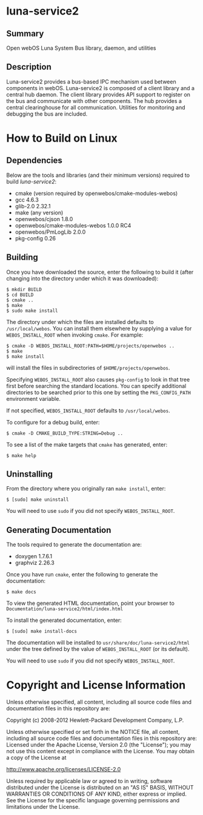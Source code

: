 luna-service2
=============

Summary
-------
Open webOS Luna System Bus library, daemon, and utilities

Description
-----------

Luna-service2 provides a bus-based IPC mechanism used between components in
webOS. Luna-service2 is composed of a client library and a central hub daemon.
The client library provides API support to register on the bus and communicate
with other components. The hub provides a central clearinghouse for all
communication. Utilities for monitoring and debugging the bus are included.

How to Build on Linux
=====================

## Dependencies

Below are the tools and libraries (and their minimum versions) required to build
_luna-service2_:

* cmake (version required by openwebos/cmake-modules-webos)
* gcc 4.6.3
* glib-2.0 2.32.1
* make (any version)
* openwebos/cjson 1.8.0
* openwebos/cmake-modules-webos 1.0.0 RC4
* openwebos/PmLogLib 2.0.0
* pkg-config 0.26

## Building

Once you have downloaded the source, enter the following to build it (after
changing into the directory under which it was downloaded):

    $ mkdir BUILD
    $ cd BUILD
    $ cmake ..
    $ make
    $ sudo make install

The directory under which the files are installed defaults to `/usr/local/webos`.
You can install them elsewhere by supplying a value for `WEBOS_INSTALL_ROOT`
when invoking `cmake`. For example:

    $ cmake -D WEBOS_INSTALL_ROOT:PATH=$HOME/projects/openwebos ..
    $ make
    $ make install

will install the files in subdirectories of `$HOME/projects/openwebos`.

Specifying `WEBOS_INSTALL_ROOT` also causes `pkg-config` to look in that tree
first before searching the standard locations. You can specify additional
directories to be searched prior to this one by setting the `PKG_CONFIG_PATH`
environment variable.

If not specified, `WEBOS_INSTALL_ROOT` defaults to `/usr/local/webos`.

To configure for a debug build, enter:

    $ cmake -D CMAKE_BUILD_TYPE:STRING=Debug ..

To see a list of the make targets that `cmake` has generated, enter:

    $ make help

## Uninstalling

From the directory where you originally ran `make install`, enter:

    $ [sudo] make uninstall

You will need to use `sudo` if you did not specify `WEBOS_INSTALL_ROOT`.

## Generating Documentation

The tools required to generate the documentation are:

- doxygen 1.7.6.1
- graphviz 2.26.3

Once you have run `cmake`, enter the following to generate the documentation:

    $ make docs

To view the generated HTML documentation, point your browser to
`Documentation/luna-service2/html/index.html`

To install the generated documentation, enter:

    $ [sudo] make install-docs

The documentation will be installed to `usr/share/doc/luna-service2/html` under
the tree defined by the value of `WEBOS_INSTALL_ROOT` (or its default).

You will need to use `sudo` if you did not specify `WEBOS_INSTALL_ROOT`.

# Copyright and License Information

Unless otherwise specified, all content, including all source code files and
documentation files in this repository are:

Copyright (c) 2008-2012 Hewlett-Packard Development Company, L.P.

Unless otherwise specified or set forth in the NOTICE file, all content,
including all source code files and documentation files in this repository are:
Licensed under the Apache License, Version 2.0 (the "License");
you may not use this content except in compliance with the License.
You may obtain a copy of the License at

http://www.apache.org/licenses/LICENSE-2.0

Unless required by applicable law or agreed to in writing, software
distributed under the License is distributed on an "AS IS" BASIS,
WITHOUT WARRANTIES OR CONDITIONS OF ANY KIND, either express or implied.
See the License for the specific language governing permissions and
limitations under the License.

